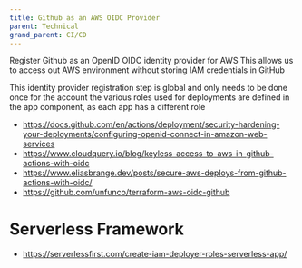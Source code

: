 ```yaml
---
title: Github as an AWS OIDC Provider
parent: Technical
grand_parent: CI/CD
---
```


Register Github as an OpenID OIDC identity provider for AWS
This allows us to access out AWS environment without storing IAM credentials in GitHub

This identity provider registration step is global and only needs to be done once for the account
the various roles used for deployments are defined in the app component, as each app has a different role


- https://docs.github.com/en/actions/deployment/security-hardening-your-deployments/configuring-openid-connect-in-amazon-web-services
- https://www.cloudquery.io/blog/keyless-access-to-aws-in-github-actions-with-oidc
- https://www.eliasbrange.dev/posts/secure-aws-deploys-from-github-actions-with-oidc/
- https://github.com/unfunco/terraform-aws-oidc-github


# Serverless Framework 
- https://serverlessfirst.com/create-iam-deployer-roles-serverless-app/

